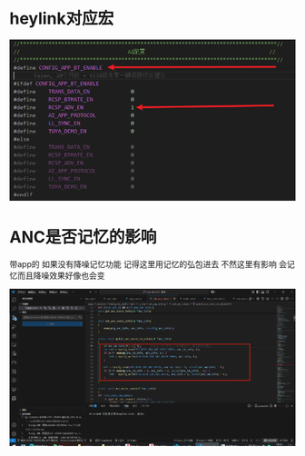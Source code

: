 # heylink对应宏

![image-20250709094849498](./APP对接.assets/image-20250709094849498.png)

# ANC是否记忆的影响

带app的 如果没有降噪记忆功能 记得这里用记忆的弘包进去   不然这里有影响 会记忆而且降噪效果好像也会变

![715a3e17bf1293d56d7d31a41865b276](./APP对接.assets/715a3e17bf1293d56d7d31a41865b276.png)